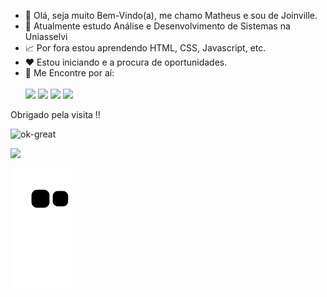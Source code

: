 - 👋 Olá, seja muito Bem-Vindo(a), me chamo Matheus e sou de Joinville.
- 👀 Atualmente estudo Análise e Desenvolvimento de Sistemas na Uniasselvi
- 📈 Por fora estou aprendendo HTML, CSS, Javascript, etc.
- ❤️ Estou iniciando e a procura de oportunidades.
- 💬 Me Encontre por aí: <br/><br/><a href="https://www.instagram.com/matheussan_99/" target="_blank"><img src="https://img.shields.io/badge/-Instagram-%23E4405F?style=for-the-badge&logo=instagram&logoColor=white" target="_blank"></a>
<a href="https://www.twitch.tv/god_loki_" target="_blank"><img src="https://img.shields.io/badge/Twitch-9146FF?style=for-the-badge&logo=twitch&logoColor=white" target="_blank"></a>
<a href="mailto:99matheussan@gmail.com"><img src="https://img.shields.io/badge/Gmail-D14836?style=for-the-badge&logo=gmail&logoColor=white" target="_blank"></a>
<a href="https://www.linkedin.com/in/matheus-dos-santos-de-oliveira-6803b1169/" target="_blank"><img src="https://img.shields.io/badge/-LinkedIn-%230077B5?style=for-the-badge&logo=linkedin&logoColor=white" target="_blank"></a>   
</div>
Obrigado pela visita !!

![ok-great](https://user-images.githubusercontent.com/96385768/147524222-c71937df-2f19-465e-acef-98f438e25a37.gif)


<!---
MatheusSan99/MatheusSan99 is a ✨ special ✨ repository because its `README.md` (this file) appears on your GitHub profile.
You can click the Preview link to take a look at your changes.
--->
<div>
<a href="https://github.com/MatheusSan99">
<img height="180em" src="https://github-readme-stats.vercel.app/api?username=MatheusSan99&show_icons=true&theme=merko&include_all_commits=true&count_private=true"/>
</div>

  ![Snake animation](https://github.com/MatheusSan99/MatheusSan99/blob/output/github-contribution-grid-snake.svg)

